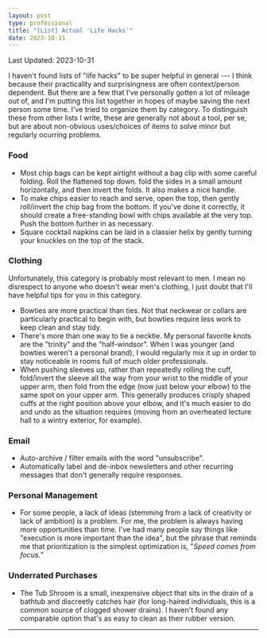 ```yaml
---
layout: post
type: professional
title: "[List] Actual 'Life Hacks'"
date: 2023-10-31
---
```

Last Updated: 2023-10-31

I haven't found lists of "life hacks" to be super helpful in general --- I think because their practicality and surprisingness are often context/person dependent. But there are a few that I've personally gotten a lot of mileage out of, and I'm putting this list together in hopes of maybe saving the next person some time. I've tried to organize them by category. To distinguish these from other lists I write, these are generally not about a tool, per se, but are about non-obvious uses/choices of items to solve minor but regularly ocurring problems.

### Food
- Most chip bags can be kept airtight without a bag clip with some careful folding. Roll the flattened top down. fold the sides in a small amount horizontally, and then invert the folds. It also makes a nice handle.
- To make chips easier to reach and serve, open the top, then gently roll/invert the chip bag from the bottom. If you've done it correctly, it should create a free-standing bowl with chips available at the very top. Push the bottom further in as necessary.
- Square cocktail napkins can be laid in a classier helix by gently turning your knuckles on the top of the stack.

### Clothing
Unfortunately, this category is probably most relevant to men. I mean no disrespect to anyone who doesn't wear men's clothing, I just doubt that I'll have helpful tips for you in this category.
- Bowties are more practical than ties. Not that neckwear or collars are particularly practical to begin with, but bowties require less work to keep clean and stay tidy.
- There's more than one way to tie a necktie. My personal favorite knots are the "trinity" and the "half-windsor". When I was younger (and bowties weren't a personal brand), I would regularly mix it up in order to stay noticeable in rooms full of much older professionals.
- When pushing sleeves up, rather than repeatedly rolling the cuff, fold/invert the sleeve all the way from your wrist to the middle of your upper arm, then fold from the edge (now just below your elbow) to the same spot on your upper arm. This generally produces crisply shaped cuffs at the right position above your elbow, and it's much easier to do and undo as the situation requires (moving from an overheated lecture hall to a wintry exterior, for example).

### Email
- Auto-archive / filter emails with the word "unsubscribe".
- Automatically label and de-inbox newsletters and other recurring messages that don't generally require responses.

### Personal Management
- For some people, a lack of ideas (stemming from a lack of creativity or lack of ambition) is a problem. For me, the problem is always having more opportunities than time. I've had many people say things like "execution is more important than the idea", but the phrase that reminds me that prioritization is the simplest optimization is, "*Speed comes from focus.*"

### Underrated Purchases
- The Tub Shroom is a small, inexpensive object that sits in the drain of a bathtub and discreetly catches hair (for long-haired individuals, this is a common source of clogged shower drains). I haven't found any comparable option that's as easy to clean as their rubber version.

---
